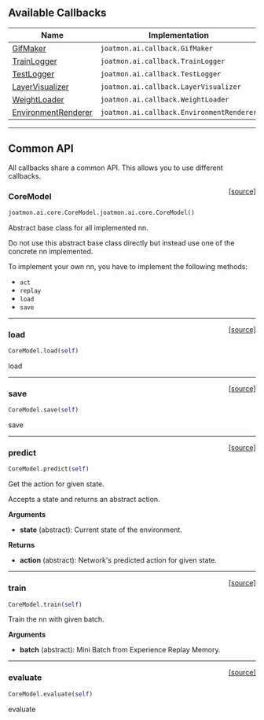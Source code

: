 ## Available Callbacks

| Name                                                  | Implementation                         |
|-------------------------------------------------------|----------------------------------------|
| [GifMaker](/callback/gif-maker)                       | `joatmon.ai.callback.GifMaker`            |
| [TrainLogger](/callback/train-logger)                 | `joatmon.ai.callback.TrainLogger`         |
| [TestLogger](/callback/test-logger)                   | `joatmon.ai.callback.TestLogger`          |
| [LayerVisualizer](/callbacks/layer-visualizer)        | `joatmon.ai.callback.LayerVisualizer`     |
| [WeightLoader](/callback/weight-loader)               | `joatmon.ai.callback.WeightLoader`        |
| [EnvironmentRenderer](/callback/environment-renderer) | `joatmon.ai.callback.EnvironmentRenderer` |

---

## Common API

All callbacks share a common API. This allows you to use different callbacks.

<span style="float:right;">[[source]](https://github.com/malkoch/joatmon/blob/master/joatmon/ai/core.py#L312)</span>
### CoreModel

```python
joatmon.ai.core.CoreModel.joatmon.ai.core.CoreModel()
```


Abstract base class for all implemented nn.

Do not use this abstract base class directly
but instead use one of the concrete nn implemented.

To implement your own nn, you have to implement the following methods:

- `act`
- `replay`
- `load`
- `save`

----

<span style="float:right;">[[source]](https://github.com/malkoch/joatmon/blob/master/joatmon/ai/core.py#L330)</span>

### load


```python
CoreModel.load(self)
```



load

----

<span style="float:right;">[[source]](https://github.com/malkoch/joatmon/blob/master/joatmon/ai/core.py#L336)</span>

### save


```python
CoreModel.save(self)
```



save

----

<span style="float:right;">[[source]](https://github.com/malkoch/joatmon/blob/master/joatmon/ai/core.py#L342)</span>

### predict


```python
CoreModel.predict(self)
```



Get the action for given state.

Accepts a state and returns an abstract action.

__Arguments__

- __state__ (abstract): Current state of the environment.

__Returns__

- __action__ (abstract): Network's predicted action for given state.

----

<span style="float:right;">[[source]](https://github.com/malkoch/joatmon/blob/master/joatmon/ai/core.py#L356)</span>

### train


```python
CoreModel.train(self)
```



Train the nn with given batch.

__Arguments__

- __batch__ (abstract): Mini Batch from Experience Replay Memory.

----

<span style="float:right;">[[source]](https://github.com/malkoch/joatmon/blob/master/joatmon/ai/core.py#L365)</span>

### evaluate


```python
CoreModel.evaluate(self)
```



evaluate

